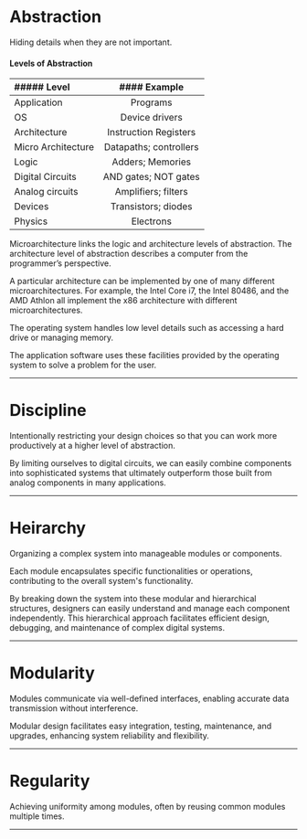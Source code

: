 # Abstraction

Hiding details when they are not important.

#### Levels of Abstraction

| ##### Level          | #### Example           |
| :------              | :--------:             |
| Application          | Programs               |
| OS                   | Device drivers         |
| Architecture         | Instruction Registers  | 
| Micro Architecture   | Datapaths; controllers |
| Logic                | Adders; Memories       |
| Digital Circuits     | AND gates; NOT gates   |
| Analog circuits      | Amplifiers; filters    |
| Devices              | Transistors; diodes    |
| Physics              | Electrons              |

Microarchitecture links the logic and architecture levels of abstraction. The architecture level of abstraction describes a computer from the programmer’s perspective.

A particular architecture can be implemented by one of many different microarchitectures. For example, the Intel Core i7, the Intel 80486, and the AMD Athlon all implement the x86 architecture with different microarchitectures.

The operating system handles low level details such as accessing a hard drive or managing memory.

The application software uses these facilities provided by the operating system to solve a problem for the user.

---

# Discipline

Intentionally restricting your design choices so that you can work more productively at a higher level of abstraction.

By limiting ourselves to digital circuits, we can easily combine components into sophisticated systems that ultimately outperform those built from analog components in many applications.

---

# Heirarchy

Organizing a complex system into manageable modules or components.

Each module encapsulates specific functionalities or operations, contributing to the overall system's functionality. 

By breaking down the system into these modular and hierarchical structures, designers can easily understand and manage each component independently. This hierarchical approach facilitates efficient design, debugging, and maintenance of complex digital systems.

---

# Modularity

 Modules communicate via well-defined interfaces, enabling accurate data transmission without interference.

Modular design facilitates easy integration, testing, maintenance, and upgrades, enhancing system reliability and flexibility.

---

# Regularity

Achieving uniformity among modules, often by reusing common modules multiple times.

---

